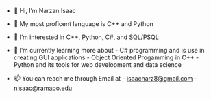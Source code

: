 - 👋 Hi, I’m Narzan Isaac

- 💞️ My most proficent language is C++ and Python
 
- 👀 I’m interested in C++, Python, C#, and SQL/PSQL
 
- 🌱 I’m currently learning more about 
          - C# programming and is use in creating GUI applications
          - Object Oriented Progamming in C++
          - Python and its tools for web development and data science

- 📫 You can reach me through Email at 
          - isaacnarz8@gmail.com 
          - nisaac@ramapo.edu

